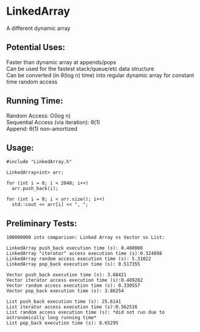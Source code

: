 # LinkedArray  
A different dynamic array

## Potential Uses:  
Faster than dynamic array at appends/pops  
Can be used for the fastest stack/queue/etc data structure  
Can be converted (in θ(log n) time) into regular dynamic array for constant time random access    

## Running Time:  
Random Access: Ο(log n)  
Sequential Access (via iteration): θ(1)  
Append: θ(1) non-amortized  

## Usage:  
```
#include "LinkedArray.h"

LinkedArray<int> arr;

for (int i = 0; i < 2048; i++)
  arr.push_back(i);
  
for (int i = 0; i < arr.size(); i++)
  std::cout << arr[i] << ", ";
```

## Preliminary Tests:  
```
100000000 ints comparison: Linked Array vs Vector vs List:

LinkedArray push_back execution time (s): 0.460008
LinkedArray "iterator" access execution time (s):0.324898
LinkedArray random access execution time (s): 5.31022
LinkedArray pop_back execution time (s): 0.517355

Vector push_back execution time (s): 3.68421
Vector iterator access execution time (s):0.489282
Vector random access execution time (s): 0.330557
Vector pop_back execution time (s): 3.86254

List push_back execution time (s): 25.6141
List iterator access execution time (s):0.562516
List random access execution time (s): *did not run due to astronomically long running time*
List pop_back execution time (s): 8.65295
```
